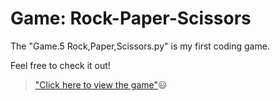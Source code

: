 # Game: Rock-Paper-Scissors
The "Game.5 Rock,Paper,Scissors.py" is my first coding game. 

Feel free to check it out!
> ["Click here to view the game"](https://github.com/Leo-WongCN/Test-Game_Rock-Paper-Scissors/blob/main/Game.5%20Rock%2CPaper%2CScissors.py):smiley:
